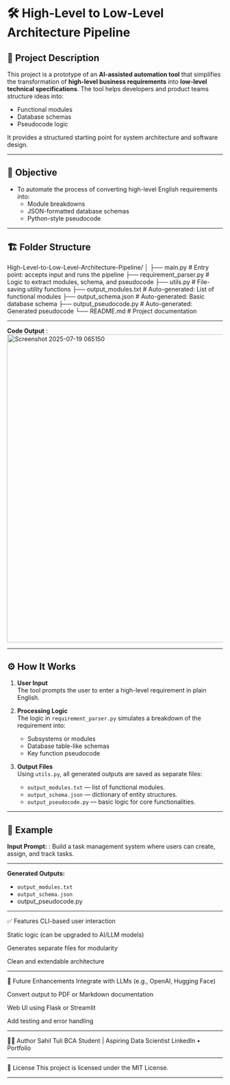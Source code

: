 # 🛠️ High-Level to Low-Level Architecture Pipeline

## 📌 Project Description

This project is a prototype of an **AI-assisted automation tool** that simplifies the transformation of **high-level business requirements** into **low-level technical specifications**. The tool helps developers and product teams structure ideas into:

- Functional modules
- Database schemas
- Pseudocode logic

It provides a structured starting point for system architecture and software design.

---

## 🎯 Objective

- To automate the process of converting high-level English requirements into:
  - Module breakdowns
  - JSON-formatted database schemas
  - Python-style pseudocode

---

## 🏗️ Folder Structure

High-Level-to-Low-Level-Architecture-Pipeline/
│
├── main.py # Entry point: accepts input and runs the pipeline
├── requirement_parser.py # Logic to extract modules, schema, and pseudocode
├── utils.py # File-saving utility functions
├── output_modules.txt # Auto-generated: List of functional modules
├── output_schema.json # Auto-generated: Basic database schema
├── output_pseudocode.py # Auto-generated: Generated pseudocode
└── README.md # Project documentation

---
**Code Output** :
<img width="1765" height="718" alt="Screenshot 2025-07-19 065150" src="https://github.com/user-attachments/assets/8a1149d9-b472-4829-9b3a-4a19adcef53f" />

---
## ⚙️ How It Works

1. **User Input**  
   The tool prompts the user to enter a high-level requirement in plain English.

2. **Processing Logic**  
   The logic in `requirement_parser.py` simulates a breakdown of the requirement into:
   - Subsystems or modules
   - Database table-like schemas
   - Key function pseudocode

3. **Output Files**  
   Using `utils.py`, all generated outputs are saved as separate files:
   - `output_modules.txt` — list of functional modules.
   - `output_schema.json` — dictionary of entity structures.
   - `output_pseudocode.py` — basic logic for core functionalities.

---

## 🧪 Example

**Input Prompt:** : Build a task management system where users can create, assign, and track tasks.

---
**Generated Outputs:**

- `output_modules.txt`
- `output_schema.json`
- output_pseudocode.py

---
✅ Features
CLI-based user interaction

Static logic (can be upgraded to AI/LLM models)

Generates separate files for modularity

Clean and extendable architecture

---
🧠 Future Enhancements
Integrate with LLMs (e.g., OpenAI, Hugging Face)

Convert output to PDF or Markdown documentation

Web UI using Flask or Streamlit

Add testing and error handling

---

👨‍💻 Author
Sahil Tuli
BCA Student | Aspiring Data Scientist
LinkedIn • Portfolio

---
📄 License
This project is licensed under the MIT License.

---
